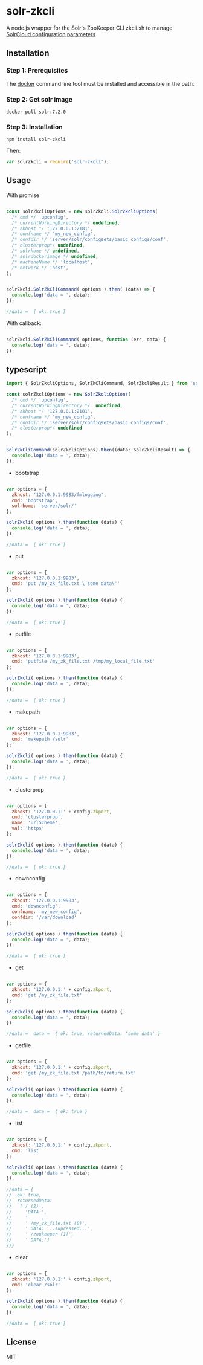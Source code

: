 # solr-zkcli
A node.js wrapper for the Solr's ZooKeeper CLI zkcli.sh to manage [SolrCloud configuration parameters](https://cwiki.apache.org/confluence/display/solr/Command+Line+Utilities)


## Installation

### Step 1: Prerequisites

The [docker](https://docs.docker.com/engine/installation/) command line tool must be installed and accessible in the path.

### Step 2: Get solr image

    docker pull solr:7.2.0

### Step 3: Installation

    npm install solr-zkcli

Then:

```js
var solrZkcli = require('solr-zkcli');
```

## Usage

With promise

```js

const solrZkcliOptions = new solrZkcli.SolrZkcliOptions(
  /* cmd */ 'upconfig',
  /* currentWorkingDirectory */ undefined,
  /* zkhost */ '127.0.0.1:2181',
  /* confname */ 'my_new_config',
  /* confdir */ 'server/solr/configsets/basic_configs/conf',
  /* clusterprop*/ undefined,
  /* solrhome */ undefined,
  /* solrdockerimage */ undefined,
  /* machineName */ 'localhost',
  /* network */ 'host',
);


solrZkcli.SolrZkCliCommand( options ).then( (data) => {
  console.log('data = ', data);
});

//data =  { ok: true }

```

With callback:

```js

solrZkcli.SolrZkCliCommand( options, function (err, data) {
  console.log('data = ', data);
});

```

## typescript

```js
import { SolrZkcliOptions, SolrZkCliCommand, SolrZkcliResult } from 'solr-zkcli';

const solrZkcliOptions = new SolrZkcliOptions(
  /* cmd */ 'upconfig',
  /* currentWorkingDirectory */  undefined,
  /* zkhost */ '127.0.0.1:2181',
  /* confname */ 'my_new_config',
  /* confdir */ 'server/solr/configsets/basic_configs/conf',
  /* clusterprop*/ undefined
);


SolrZkCliCommand(solrZkcliOptions).then((data: SolrZkcliResult) => {
  console.log('data = ', data);
});

```




* bootstrap

```js

var options = {
  zkhost: '127.0.0.1:9983/fmlogging',
  cmd: 'bootstrap',
  solrhome: 'server/solr/'
};

solrZkcli( options ).then(function (data) {
  console.log('data = ', data);
});

//data =  { ok: true }

```

* put

```js

var options = {
  zkhost: '127.0.0.1:9983',
  cmd: 'put /my_zk_file.txt \'some data\''
};

solrZkcli( options ).then(function (data) {
  console.log('data = ', data);
});

//data =  { ok: true }

```

* putfile

```js

var options = {
  zkhost: '127.0.0.1:9983',
  cmd: 'putfile /my_zk_file.txt /tmp/my_local_file.txt'
};

solrZkcli( options ).then(function (data) {
  console.log('data = ', data);
});

//data =  { ok: true }

```

* makepath

```js

var options = {
  zkhost: '127.0.0.1:9983',
  cmd: 'makepath /solr'
};

solrZkcli( options ).then(function (data) {
  console.log('data = ', data);
});

//data =  { ok: true }

```

* clusterprop

```js

var options = {
  zkhost: '127.0.0.1:' + config.zkport,
  cmd: 'clusterprop',
  name: 'urlScheme',
  val: 'https'
};

solrZkcli( options ).then(function (data) {
  console.log('data = ', data);
});

//data =  { ok: true }

```

* downconfig

```js

var options = {
  zkhost: '127.0.0.1:9983',
  cmd: 'downconfig',
  confname: 'my_new_config',
  confdir: '/var/download'
};

solrZkcli( options ).then(function (data) {
  console.log('data = ', data);
});

//data =  { ok: true }

```

* get

```js

var options = {
  zkhost: '127.0.0.1:' + config.zkport,
  cmd: 'get /my_zk_file.txt'
};

solrZkcli( options ).then(function (data) {
  console.log('data = ', data);
});

//data =  data =  { ok: true, returnedData: 'some data' }

```

* getfile

```js

var options = {
  zkhost: '127.0.0.1:' + config.zkport,
  cmd: 'get /my_zk_file.txt /path/to/return.txt'
};

solrZkcli( options ).then(function (data) {
  console.log('data = ', data);
});

//data =  data =  { ok: true }

```



* list

```js

var options = {
  zkhost: '127.0.0.1:' + config.zkport,
  cmd: 'list'
};

solrZkcli( options ).then(function (data) {
  console.log('data = ', data);
});

//data = {
//  ok: true,
//  returnedData:
//   ['/ (2)',
//     'DATA:',
//     '    ',
//     ' /my_zk_file.txt (0)',
//     ' DATA: ...supressed...',
//     ' /zookeeper (1)',
//     ' DATA:']
//}

```

* clear

```js

var options = {
  zkhost: '127.0.0.1:' + config.zkport,
  cmd: 'clear /solr'
};

solrZkcli( options ).then(function (data) {
  console.log('data = ', data);
});

//data =  { ok: true }
```

## License

MIT

[npm-image]: https://img.shields.io/npm/v/solr-zkcli.svg?style=flat
[npm-url]: https://npmjs.org/package/solr-zkcli
[downloads-image]: https://img.shields.io/npm/dm/solr-zkcli.svg?style=flat
[downloads-url]: https://npmjs.org/package/solr-zkcli
